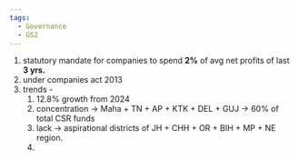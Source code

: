 ```yaml
---
tags:
  - Governance
  - GS2
---
```

1. statutory mandate for companies to spend **2%** of avg net profits of last **3 yrs.**
2. under companies act 2013
3. trends -
	1. 12.8% growth from 2024
	2. concentration -> Maha + TN + AP + KTK + DEL + GUJ -> 60% of total CSR funds
	3. lack -> aspirational districts of JH + CHH + OR + BIH + MP + NE region.
	4. 